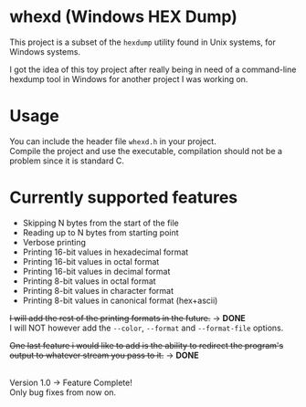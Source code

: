 # whexd (Windows HEX Dump)
This project is a subset of the <code>hexdump</code> utility found in Unix systems, for Windows systems.

I got the idea of this toy project after really being in need of a command-line hexdump tool in Windows for another project I was working on.

# Usage
You can include the header file <code>whexd.h</code> in your project. <br>
Compile the project and use the executable, compilation should not be a problem since it is standard C.

# Currently supported features
<ul>
   <li>Skipping N bytes from the start of the file</li>
   <li>Reading up to N bytes from starting point</li>
   <li>Verbose printing</li>
   <li>Printing 16-bit values in hexadecimal format</li>
   <li>Printing 16-bit values in octal format</li>
   <li>Printing 16-bit values in decimal format</li>
   <li>Printing 8-bit values in octal format</li>
   <li>Printing 8-bit values in character format</li>
   <li>Printing 8-bit values in canonical format (hex+ascii)</li>
</ul>

~~I will add the rest of the printing formats in the future.~~ -> **DONE** <br>
I will NOT however add the <code>--color</code>, <code>--format</code> and <code>--format-file</code> options.

~~One last feature i would like to add is the ability to redirect the program's output to whatever stream you pass to it.~~ -> **DONE** <br> <br>

Version 1.0 -> Feature Complete! <br>
Only bug fixes from now on.
